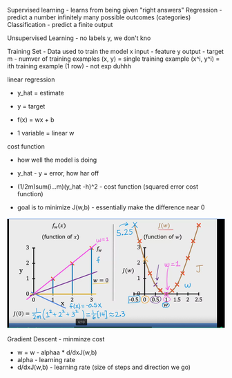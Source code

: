 Supervised learning - learns from being given "right answers"
Regression - predict a number infinitely many possible outcomes (categories)
Classification - predict a finite output


Unsupervised Learning - no labels y, we don't kno

Training Set - Data used to train the model
x input - feature
y  output - target
m - numver of training examples
(x, y) = single training example
(x^i, y^i) = ith training example (1 row) - not exp duhhh



linear regression

 + y_hat = estimate
 + y = target

 + f(x) = wx + b

 + 1 variable = linear w

cost function 
 + how well the model is doing
 + y_hat - y = error, how har off

 + (1/2m)sum(i...m)(y_hat -h)^2 - cost function (squared error cost function)

  + goal is to minimize J(w,b) - essentially make the difference near 0

![Alt text](./assets/cost.png)

Gradient Descent - minminze cost
 + w = w - alphaa * d/dxJ(w,b)
 + alpha - learning rate
 + d/dxJ(w,b) - learning rate (size of steps and direction we go)

